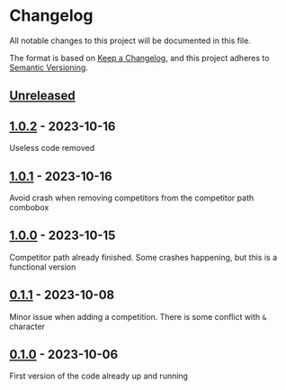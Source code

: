 # Changelog

All notable changes to this project will be documented in this file.

The format is based on [Keep a Changelog](https://keepachangelog.com/en/1.0.0/),
and this project adheres to [Semantic Versioning](https://semver.org/spec/v2.0.0.html).

[Unreleased]
------------

[1.0.2] - 2023-10-16
------------
Useless code removed

[1.0.1] - 2023-10-16
------------
Avoid crash when removing competitors from the competitor path combobox

[1.0.0] - 2023-10-15
------------
Competitor path already finished. Some crashes happening, but this is a functional version

[0.1.1] - 2023-10-08
------------
Minor issue when adding a competition. There is some conflict with `&` character

[0.1.0] - 2023-10-06
------------
First version of the code already up and running

[Unreleased]: https://github.com/IAyala/wmf_scraper_front/compare/v1.0.2...master
[1.0.2]: https://github.com/IAyala/wmf_scraper_front/compare/v1.0.1...v1.0.2
[1.0.1]: https://github.com/IAyala/wmf_scraper_front/compare/v1.0.0...v1.0.1
[1.0.0]: https://github.com/IAyala/wmf_scraper_front/compare/v0.1.1...v1.0.0
[0.1.1]: https://github.com/IAyala/wmf_scraper_front/compare/v0.1.0...v0.1.1
[0.1.0]: https://github.com/IAyala/wmf_scraper_front/compare/v0.0.1...v0.1.0
